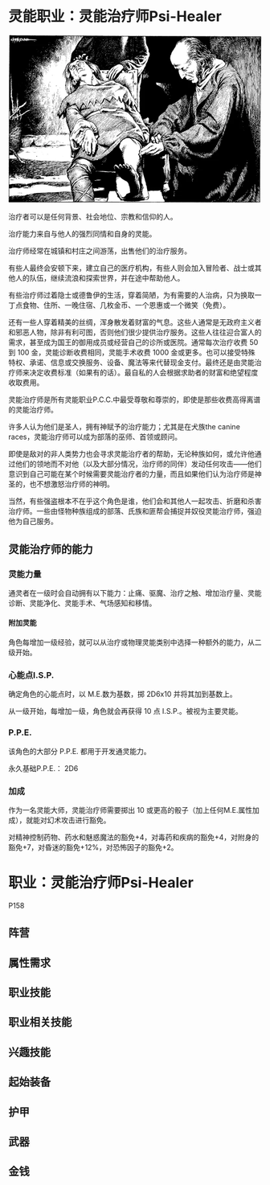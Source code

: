 # 灵能职业：灵能治疗师Psi-Healer

![image-20240708102425171](./assets/image-20240708102425171.webp)

治疗者可以是任何背景、社会地位、宗教和信仰的人。

治疗能力来自与他人的强烈同情和自身的灵能。

治疗师经常在城镇和村庄之间游荡，出售他们的治疗服务。

有些人最终会安顿下来，建立自己的医疗机构，有些人则会加入冒险者、战士或其他人的队伍，继续流浪和探索世界，并在途中帮助他人。

有些治疗师过着隐士或德鲁伊的生活，穿着简陋，为有需要的人治病，只为换取一丁点食物、住所、一晚住宿、几枚金币、一个恩惠或一个微笑（免费）。

还有一些人穿着精美的丝绸，浑身散发着财富的气息。这些人通常是无政府主义者和邪恶人物，除非有利可图，否则他们很少提供治疗服务。这些人往往迎合富人的需求，甚至成为国王的御用成员或经营自己的诊所或医院。通常每次治疗收费 50 到 100 金，灵能诊断收费相同，灵能手术收费 1000 金或更多。也可以接受特殊特权、承诺、信息或交换服务、设备、魔法等来代替现金支付。最终还是由灵能治疗师来决定收费标准（如果有的话）。最自私的人会根据求助者的财富和绝望程度收取费用。

灵能治疗师是所有灵能职业P.C.C.中最受尊敬和尊崇的，即使是那些收费高得离谱的灵能治疗师。

许多人认为他们是圣人，拥有神赋予的治疗能力；尤其是在犬族the canine races，灵能治疗师可以成为部落的巫师、首领或顾问。

即使是敌对的非人类势力也会寻求灵能治疗者的帮助，无论种族如何，或允许他通过他们的领地而不对他（以及大部分情况，治疗师的同伴）发动任何攻击——他们意识到自己可能在某个时候需要灵能治疗者的力量，而且如果他们认为治疗师是神圣的，也不想激怒治疗师的神明。

当然，有些强盗根本不在乎这个角色是谁，他们会和其他人一起攻击、折磨和杀害治疗师。一些由怪物种族组成的部落、氏族和匪帮会捕捉并奴役灵能治疗师，强迫他为自己服务。

## 灵能治疗师的能力

### 灵能力量

通灵者在一级时会自动拥有以下能力：止痛、驱魔、治疗之触、增加治疗量、灵能诊断、灵能净化、灵能手术、气场感知和移情。

#### 附加灵能

角色每增加一级经验，就可以从治疗或物理灵能类别中选择一种额外的能力，从二级开始。

### 心能点I.S.P.

确定角色的心能点时，以 M.E.数为基数，掷 2D6x10 并将其加到基数上。

从一级开始，每增加一级，角色就会再获得 10 点 I.S.P.。被视为主要灵能。

### P.P.E.

该角色的大部分 P.P.E. 都用于开发通灵能力。

永久基础P.P.E.： 2D6

### 加成

作为一名灵能大师，灵能治疗师需要掷出 10 或更高的骰子（加上任何M.E.属性加成），就能对幻术攻击进行豁免。

对精神控制药物、药水和魅惑魔法的豁免+4，对毒药和疾病的豁免+4，对附身的豁免+7，对昏迷的豁免+12%，对恐怖因子的豁免+2。

# 职业：灵能治疗师Psi-Healer

P158

## 阵营

## 属性需求

## 职业技能

## 职业相关技能

## 兴趣技能

## 起始装备

## 护甲

## 武器

## 金钱